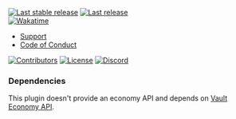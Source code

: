[![Last stable release](https://img.shields.io/github/v/release/Wixonic/WalkersChatEvent?display_name=tag&label=Last%20stable%20release)](https://github.com/Wixonic/WalkersChatEvent/releases) [![Last release](https://img.shields.io/github/v/tag/Wixonic/WalkersChatEvent?display_name=tag&label=Last%20pre-release)](https://github.com/Wixonic/WalkersChatEvent/tags)<br />
[![Wakatime](https://wakatime.com/badge/github/Wixonic/WalkersChatEvent.svg?style=flat)](https://wakatime.com/badge/github/Wixonic/WalkersChatEvent)

- [Support](https://github.com/Wixonic/WalkersChatEvent/blob/Default/.github/SUPPORT.md)
- [Code of Conduct](https://github.com/Wixonic/WalkersChatEvent/blob/Default/.github/CODE_OF_CONDUCT.md)

[![Contributors](https://img.shields.io/github/contributors/Wixonic/WalkersChatEvent?color=%2308F&label=Contributors)](https://github.com/Wixonic/WalkersChatEvent/blob/Default/.github/CONTRIBUTING.md)
[![License](https://img.shields.io/github/license/Wixonic/WalkersChatEvent?color=%23555&label=License)](https://github.com/Wixonic/WalkersChatEvent/blob/Default/LICENSE)
[![Discord](https://img.shields.io/discord/1020663521530351627?logo=discord&logoColor=94ABFC&label=Discord&color=7289DA)](https://discord.gg/BcXFAVKJZQ)

### Dependencies

This plugin doesn't provide an economy API and depends on [Vault Economy API](https://www.spigotmc.org/resources/vault.34315/).
